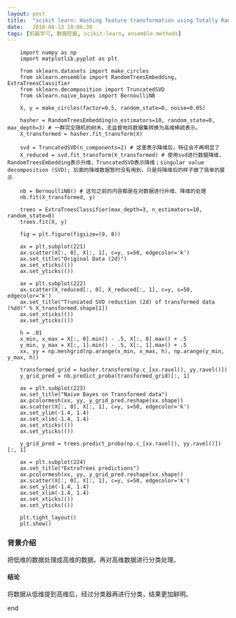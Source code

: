 ```yaml
---
layout: post
title:  "scikit learn: Hashing feature transformation using Totally Random Trees"
date:   2018-08-13 18:06:30
tags: [机器学习, 数据挖掘, scikit-learn, ensemble methods]
---
```


        import numpy as np
        import matplotlib.pyplot as plt

        from sklearn.datasets import make_circles
        from sklearn.ensemble import RandomTreesEmbedding, ExtraTreesClassifier
        from sklearn.decomposition import TruncatedSVD
        from sklearn.naive_bayes import BernoulliNB

        X, y = make_circles(factor=0.5, random_state=0, noise=0.05)

        hasher = RandomTreesEmbedding(n_estimators=10, random_state=0, max_depth=3) # 一群完全随机的树木。无监督地将数据集转换为高维稀疏表示。 
        X_transformed = hasher.fit_transform(X)

        svd = TruncatedSVD(n_components=2) # 这里表示降维后，特征会不再明显了
        X_reduced = svd.fit_transform(X_transformed) # 使用svd进行数据降维，RandomTreesEmbedding表示升维，TruncatedSVD表示降维；singular value decomposition (SVD); 后面的降维数据暂时没有用到，只是将降维后的样子做了简单的展示

        nb = BernoulliNB() # 这句之前的内容都是在对数据进行升维、降维的处理
        nb.fit(X_transformed, y)

        trees = ExtraTreesClassifier(max_depth=3, n_estimators=10, random_state=0)
        trees.fit(X, y)

        fig = plt.figure(figsize=(9, 8))

        ax = plt.subplot(221)
        ax.scatter(X[:, 0], X[:, 1], c=y, s=50, edgecolor='k')
        ax.set_title("Original Data (2d)")
        ax.set_xticks(())
        ax.set_yticks(())

        ax = plt.subplot(222)
        ax.scatter(X_reduced[:, 0], X_reduced[:, 1], c=y, s=50, edgecolor='k')
        ax.set_title("Truncated SVD reduction (2d) of transformed data (%dd)" % X_transformed.shape[1])
        ax.set_xticks(())
        ax.set_yticks(())

        h = .01
        x_min, x_max = X[:, 0].min() - .5, X[:, 0].max() + .5
        y_min, y_max = X[:, 1].min() - .5, X[:, 1].max() + .5
        xx, yy = np.meshgrid(np.arange(x_min, x_max, h), np.arange(y_min, y_max, h))

        transformed_grid = hasher.transform(np.c_[xx.ravel(), yy.ravel()])
        y_grid_pred = nb.predict_proba(transformed_grid)[:, 1]

        ax = plt.subplot(223)
        ax.set_title("Naive Bayes on Transformed data")
        ax.pcolormesh(xx, yy, y_grid_pred.reshape(xx.shape))
        ax.scatter(X[:, 0], X[:, 1], c=y, s=50, edgecolor='k')
        ax.set_ylim(-1.4, 1.4)
        ax.set_xlim(-1.4, 1.4)
        ax.set_xticks(())
        ax.set_yticks(())

        y_grid_pred = trees.predict_proba(np.c_[xx.ravel(), yy.ravel()])[:, 1]

        ax = plt.subplot(224)
        ax.set_title("ExtraTrees predictions")
        ax.pcolormesh(xx, yy, y_grid_pred.reshape(xx.shape))
        ax.scatter(X[:, 0], X[:, 1], c=y, s=50, edgecolor='k')
        ax.set_ylim(-1.4, 1.4)
        ax.set_xlim(-1.4, 1.4)
        ax.set_xticks(())
        ax.set_yticks(())

        plt.tight_layout()
        plt.show()

### 背景介绍
把低维的数据处理成高维的数据。再对高维数据进行分类处理。

#### 结论
将数据从低维提到高维后，经过分类器再进行分类，结果更加鲜明。

end
